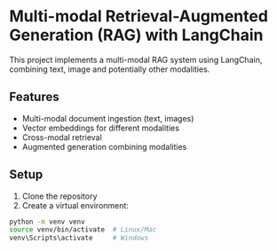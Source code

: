 # Multi-modal Retrieval-Augmented Generation (RAG) with LangChain

This project implements a multi-modal RAG system using LangChain, combining text, image and potentially other modalities.

## Features

- Multi-modal document ingestion (text, images)
- Vector embeddings for different modalities
- Cross-modal retrieval
- Augmented generation combining modalities

## Setup

1. Clone the repository
2. Create a virtual environment:
```bash
python -m venv venv
source venv/bin/activate  # Linux/Mac
venv\Scripts\activate     # Windows
